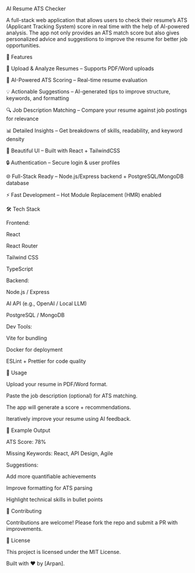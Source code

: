 AI Resume ATS Checker

A full-stack web application that allows users to check their resume’s ATS (Applicant Tracking System) score in real time with the help of AI-powered analysis. The app not only provides an ATS match score but also gives personalized advice and suggestions to improve the resume for better job opportunities.





🚀 Features

📄 Upload & Analyze Resumes – Supports PDF/Word uploads

🤖 AI-Powered ATS Scoring – Real-time resume evaluation

💡 Actionable Suggestions – AI-generated tips to improve structure, keywords, and formatting

🔍 Job Description Matching – Compare your resume against job postings for relevance

📊 Detailed Insights – Get breakdowns of skills, readability, and keyword density

🎨 Beautiful UI – Built with React + TailwindCSS

🔒 Authentication – Secure login & user profiles

🌐 Full-Stack Ready – Node.js/Express backend + PostgreSQL/MongoDB database

⚡ Fast Development – Hot Module Replacement (HMR) enabled





🛠 Tech Stack

Frontend:

React

React Router

Tailwind CSS

TypeScript



Backend:

Node.js / Express

AI API (e.g., OpenAI / Local LLM)

PostgreSQL / MongoDB

Dev Tools:

Vite for bundling

Docker for deployment

ESLint + Prettier for code quality





📖 Usage

Upload your resume in PDF/Word format.

Paste the job description (optional) for ATS matching.

The app will generate a score + recommendations.

Iteratively improve your resume using AI feedback.






🧩 Example Output

ATS Score: 78%

Missing Keywords: React, API Design, Agile

Suggestions:

Add more quantifiable achievements

Improve formatting for ATS parsing

Highlight technical skills in bullet points



🤝 Contributing

Contributions are welcome! Please fork the repo and submit a PR with improvements.

📜 License

This project is licensed under the MIT License.

Built with ❤️ by [Arpan].
